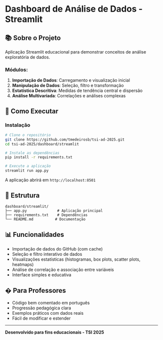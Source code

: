 # Dashboard de Análise de Dados - Streamlit

## 📚 Sobre o Projeto

Aplicação Streamlit educacional para demonstrar conceitos de análise exploratória de dados.

### Módulos:
1. **Importação de Dados**: Carregamento e visualização inicial
2. **Manipulação de Dados**: Seleção, filtro e transformação
3. **Estatística Descritiva**: Medidas de tendência central e dispersão
4. **Análise Multivariada**: Correlações e análises complexas

## 🚀 Como Executar

### Instalação

```bash
# Clone o repositório
git clone https://github.com/tmedeirosb/tsi-ad-2025.git
cd tsi-ad-2025/dashboard/streamlit

# Instale as dependências
pip install -r requirements.txt

# Execute a aplicação
streamlit run app.py
```

A aplicação abrirá em `http://localhost:8501`

## 📖 Estrutura

```
dashboard/streamlit/
├── app.py              # Aplicação principal
├── requirements.txt    # Dependências
└── README.md          # Documentação
```

## 📊 Funcionalidades

- Importação de dados do GitHub (com cache)
- Seleção e filtro interativo de dados
- Visualizações estatísticas (histogramas, box plots, scatter plots, heatmaps)
- Análise de correlação e associação entre variáveis
- Interface simples e educativa

## � Para Professores

- Código bem comentado em português
- Progressão pedagógica clara
- Exemplos práticos com dados reais
- Fácil de modificar e estender

---

**Desenvolvido para fins educacionais - TSI 2025**
